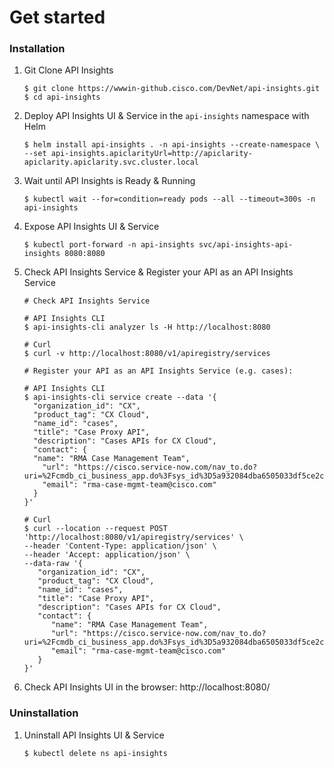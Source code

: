 # Get started

### Installation

1. Git Clone API Insights
   ```shell
   $ git clone https://wwwin-github.cisco.com/DevNet/api-insights.git
   $ cd api-insights
   ```

2. Deploy API Insights UI & Service in the `api-insights` namespace with Helm
   ```shell
   $ helm install api-insights . -n api-insights --create-namespace \
   --set api-insights.apiclarityUrl=http://apiclarity-apiclarity.apiclarity.svc.cluster.local
   ```

3. Wait until API Insights is Ready & Running
   ```shell
   $ kubectl wait --for=condition=ready pods --all --timeout=300s -n api-insights
   ```

4. Expose API Insights UI & Service

   ```shell
   $ kubectl port-forward -n api-insights svc/api-insights-api-insights 8080:8080
   ```
   
5. Check API Insights Service & Register your API as an API Insights Service
   ```shell
   # Check API Insights Service
   
   # API Insights CLI
   $ api-insights-cli analyzer ls -H http://localhost:8080
   
   # Curl
   $ curl -v http://localhost:8080/v1/apiregistry/services
   ```
   
   ```shell
   # Register your API as an API Insights Service (e.g. cases):
   
   # API Insights CLI
   $ api-insights-cli service create --data '{
     "organization_id": "CX",
     "product_tag": "CX Cloud",
     "name_id": "cases",
     "title": "Case Proxy API",
     "description": "Cases APIs for CX Cloud",
     "contact": {
     "name": "RMA Case Management Team",
       "url": "https://cisco.service-now.com/nav_to.do?uri=%2Fcmdb_ci_business_app.do%3Fsys_id%3D5a932084dba6505033df5ce2ca961910%26sysparm_record_list%3Dalias_operational_statusIN6,1%5Eba_name%3E%3DCase%5EORDERBYba_name%26sysparm_record_row%3D1%26sysparm_record_rows%3D6307%26sysparm_record_target%3Dsn_apm_cisco_business_application_and_modules%26sysparm_view%3DBusiness_Application%26sysparm_view_forced%3Dtrue",
       "email": "rma-case-mgmt-team@cisco.com"
     }
   }'
   
   # Curl
   $ curl --location --request POST 'http://localhost:8080/v1/apiregistry/services' \
   --header 'Content-Type: application/json' \
   --header 'Accept: application/json' \
   --data-raw '{
      "organization_id": "CX",
      "product_tag": "CX Cloud",
      "name_id": "cases",
      "title": "Case Proxy API",
      "description": "Cases APIs for CX Cloud",
      "contact": {
         "name": "RMA Case Management Team",
         "url": "https://cisco.service-now.com/nav_to.do?uri=%2Fcmdb_ci_business_app.do%3Fsys_id%3D5a932084dba6505033df5ce2ca961910%26sysparm_record_list%3Dalias_operational_statusIN6,1%5Eba_name%3E%3DCase%5EORDERBYba_name%26sysparm_record_row%3D1%26sysparm_record_rows%3D6307%26sysparm_record_target%3Dsn_apm_cisco_business_application_and_modules%26sysparm_view%3DBusiness_Application%26sysparm_view_forced%3Dtrue",
         "email": "rma-case-mgmt-team@cisco.com"
      }
   }'
   ```
   
7. Check API Insights UI in the browser: http://localhost:8080/


### Uninstallation
1. Uninstall API Insights UI & Service
   ```shell
   $ kubectl delete ns api-insights
   ```